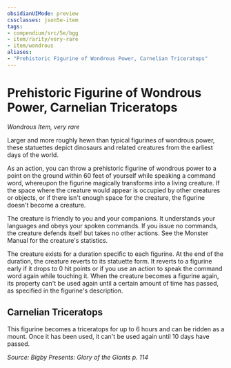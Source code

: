 ```yaml
---
obsidianUIMode: preview
cssclasses: json5e-item
tags:
- compendium/src/5e/bgg
- item/rarity/very-rare
- item/wondrous
aliases: 
- "Prehistoric Figurine of Wondrous Power, Carnelian Triceratops"
---
```

# Prehistoric Figurine of Wondrous Power, Carnelian Triceratops
*Wondrous Item, very rare*  


Larger and more roughly hewn than typical figurines of wondrous power, these statuettes depict dinosaurs and related creatures from the earliest days of the world.

As an action, you can throw a prehistoric figurine of wondrous power to a point on the ground within 60 feet of yourself while speaking a command word, whereupon the figurine magically transforms into a living creature. If the space where the creature would appear is occupied by other creatures or objects, or if there isn't enough space for the creature, the figurine doesn't become a creature.

The creature is friendly to you and your companions. It understands your languages and obeys your spoken commands. If you issue no commands, the creature defends itself but takes no other actions. See the Monster Manual for the creature's statistics.

The creature exists for a duration specific to each figurine. At the end of the duration, the creature reverts to its statuette form. It reverts to a figurine early if it drops to 0 hit points or if you use an action to speak the command word again while touching it. When the creature becomes a figurine again, its property can't be used again until a certain amount of time has passed, as specified in the figurine's description.

## Carnelian Triceratops

This figurine becomes a triceratops for up to 6 hours and can be ridden as a mount. Once it has been used, it can't be used again until 10 days have passed.

*Source: Bigby Presents: Glory of the Giants p. 114*